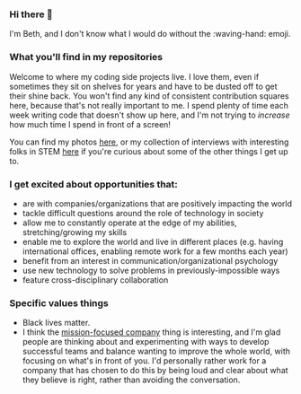 ### Hi there 👋
I'm Beth, and I don't know what I would do without the :waving-hand: emoji.

### What you'll find in my repositories

Welcome to where my coding side projects live. I love them, even if sometimes they sit on shelves for years and have to be dusted off to get their shine back. You won't find any kind of consistent contribution squares here, because that's not really important to me. I spend plenty of time each week writing code that doesn't show up here, and I'm not trying to <i>increase</i> how much time I spend in front of a screen!

You can find my photos <a href="http://bethcrane.photos">here</a>, or my collection of interviews with interesting folks in STEM <a href="https://fibonaccisequinsblog.com/">here</a> if you're curious about some of the other things I get up to. 

### I get excited about opportunities that:
- are with companies/organizations that are positively impacting the world
- tackle difficult questions around the role of technology in society
- allow me to constantly operate at the edge of my abilities, stretching/growing my skills
- enable me to explore the world and live in different places (e.g. having international offices, enabling remote work for a few months each year)
- benefit from an interest in communication/organizational psychology
- use new technology to solve problems in previously-impossible ways
- feature cross-disciplinary collaboration

### Specific values things
- Black lives matter.
- I think the <a href="https://blog.coinbase.com/coinbase-is-a-mission-focused-company-af882df8804">mission-focused company</a> thing is interesting, and I'm glad people are thinking about and experimenting with ways to develop successful teams and balance wanting to improve the whole world, with focusing on what's in front of you. I'd personally rather work for a company that has chosen to do this by being loud and clear about what they believe is right, rather than avoiding the conversation.
